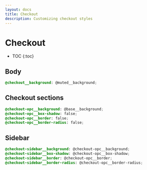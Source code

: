 ```yaml
---
layout: docs
title: Checkout
description: Customizing checkout styles
---
```


# Checkout

* TOC
{:toc}

## Body

```scss
@checkout__background: @muted__background;
```

## Checkout sections

```scss
@checkout-opc__background: @base__background;
@checkout-opc__box-shadow: false;
@checkout-opc__border: false;
@checkout-opc__border-radius: false;
```

## Sidebar

```scss
@checkout-sidebar__background: @checkout-opc__background;
@checkout-sidebar__box-shadow: @checkout-opc__box-shadow;
@checkout-sidebar__border: @checkout-opc__border;
@checkout-sidebar__border-radius: @checkout-opc__border-radius;
```
